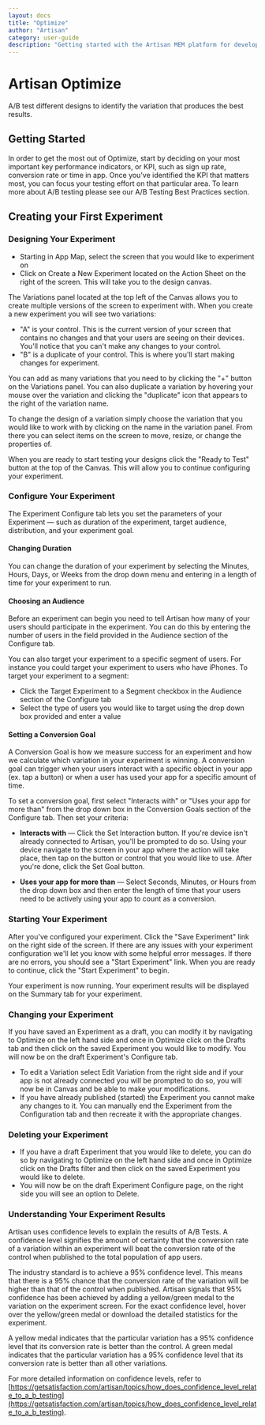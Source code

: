 ```yaml
---
layout: docs
title: "Optimize"
author: "Artisan"
category: user-guide
description: "Getting started with the Artisan MEM platform for developers."
---
```

# Artisan Optimize
A/B test different designs to identify the variation that produces the best results.

## Getting Started
In order to get the most out of Optimize, start by deciding on your most important key performance indicators, or KPI, such as sign up rate, conversion rate or time in app. Once you've identified the KPI that matters most, you can focus your testing effort on that particular area. To learn more about A/B testing please see our A/B Testing Best Practices section.

## Creating your First Experiment

### Designing Your Experiment
* Starting in App Map, select the screen that you would like to experiment on
* Click on Create a New Experiment located on the Action Sheet on the right of the screen. This will take you to the design canvas.

The Variations panel located at the top left of the Canvas allows you to create multiple versions of the screen to experiment with. When you create a new experiment you will see two variations:

* "A" is your control. This is the current version of your screen that contains no changes and that your users are seeing on their devices. You'll notice that you can't make any changes to your control.
* "B" is a duplicate of your control. This is where you'll start making changes for experiment. 

You can add as many variations that you need to by clicking the "+" button on the Variations panel. You can also duplicate a variation by hovering your mouse over the variation and clicking the "duplicate" icon that appears to the right of the variation name.

To change the design of a variation simply choose the variation that you would like to work with by clicking on the name in the variation panel. From there you can select items on the screen to move, resize, or change the properties of.

When you are ready to start testing your designs click the "Ready to Test" button at the top of the Canvas. This will allow you to continue configuring your experiment.

### Configure Your Experiment
The Experiment Configure tab lets you set the parameters of your Experiment — such as duration of the experiment, target audience, distribution, and your experiment goal.

#### Changing Duration
You can change the duration of your experiment by selecting the Minutes, Hours, Days, or Weeks from the drop down menu and entering in a length of time for your experiment to run.

#### Choosing an Audience
Before an experiment can begin you need to tell Artisan how many of your users should participate in the experiment. You can do this by entering the number of users in the field provided in the Audience section of the Configure tab.

You can also target your experiment to a specific segment of users. For instance you could target your experiment to users who have iPhones. To target your experiment to a segment:

* Click the Target Experiment to a Segment checkbox in the Audience section of the Configure tab
* Select the type of users you would like to target using the drop down box provided and enter a value

#### Setting a Conversion Goal
A Conversion Goal is how we measure success for an experiment and how we calculate which variation in your experiment is winning. A conversion goal can trigger when your users interact with a specific object in your app (ex. tap a button) or when a user has used your app for a specific amount of time. 

To set a conversion goal, first select "Interacts with" or "Uses your app for more than" from the drop down box in the Conversion Goals section of the Configure tab. Then set your criteria:

* **Interacts with** — Click the Set Interaction button. If you're device isn't already connected to Artisan, you'll be prompted to do so. Using your device navigate to the screen in your app where the action will take place, then tap on the button or control that you would like to use. After you're done, click the Set Goal button.

* **Uses your app for more than** — Select Seconds, Minutes, or Hours from the drop down box and then enter the length of time that your users need to be actively using your app to count as a conversion.

### Starting Your Experiment
After you've configured your experiment. Click the "Save Experiment" link on the right side of the screen. If there are any issues with your experiment configuration we'll let you know with some helpful error messages. If there are no errors, you should see a "Start Experiment" link. When you are ready to continue, click the "Start Experiment" to begin. 

Your experiment is now running. Your experiment results will be displayed on the Summary tab for your experiment.

### Changing your Experiment
If you have saved an Experiment as a draft, you can modify it by navigating to Optimize on the left hand side and once in Optimize click on the Drafts tab and then click on the saved Experiment you would like to modify. You will now be on the draft Experiment's Configure tab.

* To edit a Variation select Edit Variation from the right side and if your app is not already connected you will be prompted to do so, you will now be in Canvas and be able to make your modifications.
* If you have already published (started) the Experiment you cannot make any changes to it. You can manually end the Experiment from the Configuration tab and then recreate it with the appropriate changes.

### Deleting your Experiment
* If you have a draft Experiment that you would like to delete, you can do so by navigating to Optimize on the left hand side and once in Optimize click on the Drafts filter and then click on the saved Experiment you would like to delete.
* You will now be on the draft Experiment Configure page, on the right side you will see an option to Delete.

### Understanding Your Experiment Results
Artisan uses confidence levels to explain the results of A/B Tests. A confidence level signifies the amount of certainty that the conversion rate of a variation within an experiment will beat the conversion rate of the control when published to the total population of app users.

The industry standard is to achieve a 95% confidence level. This means that there is a 95% chance that the conversion rate of the variation will be higher than that of the control when published. Artisan signals that 95% confidence has been achieved by adding a yellow/green medal to the variation on the experiment screen. For the exact confidence level, hover over the yellow/green medal or download the detailed statistics for the experiment.

A yellow medal indicates that the particular variation has a 95% confidence level that its conversion rate is better than the control. A green medal indicates that the particular variation has a 95% confidence level that its conversion rate is better than all other variations.

For more detailed information on confidence levels, refer to [https://getsatisfaction.com/artisan/topics/how_does_confidence_level_relate_to_a_b_testing](https://getsatisfaction.com/artisan/topics/how_does_confidence_level_relate_to_a_b_testing).






